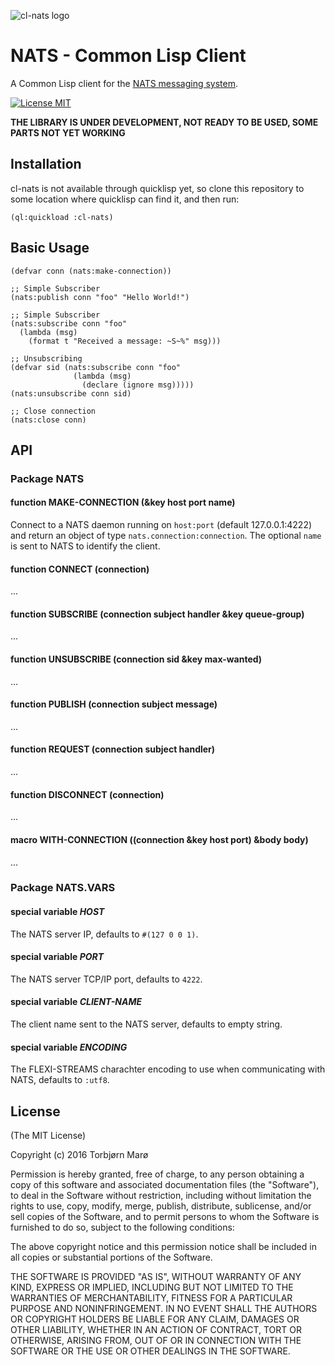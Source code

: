 
![cl-nats logo](https://github.com/tormaroe/cl-nats/blob/master/images/cl-nats-logo.png)

# NATS - Common Lisp Client

A Common Lisp client for the [NATS messaging system](https://nats.io/).

[![License MIT](https://img.shields.io/npm/l/express.svg)](http://opensource.org/licenses/MIT)

**THE LIBRARY IS UNDER DEVELOPMENT, NOT READY TO BE USED, SOME PARTS NOT YET WORKING**

## Installation

cl-nats is not available through quicklisp yet, so clone this repository to some location where quicklisp can find it, and then run:

    (ql:quickload :cl-nats)

## Basic Usage

    (defvar conn (nats:make-connection))

    ;; Simple Subscriber
    (nats:publish conn "foo" "Hello World!")

    ;; Simple Subscriber
    (nats:subscribe conn "foo"
      (lambda (msg)
        (format t "Received a message: ~S~%" msg)))

    ;; Unsubscribing
    (defvar sid (nats:subscribe conn "foo"
                  (lambda (msg)
                    (declare (ignore msg)))))
    (nats:unsubscribe conn sid)

    ;; Close connection
    (nats:close conn)

## API

### Package NATS

#### function MAKE-CONNECTION (&key host port name)

Connect to a NATS daemon running on `host:port` (default 127.0.0.1:4222) and return an object of type `nats.connection:connection`. The optional `name` is sent to NATS to identify the client.

#### function CONNECT (connection)

...

#### function SUBSCRIBE (connection subject handler &key queue-group)

...

#### function UNSUBSCRIBE (connection sid &key max-wanted)

...

#### function PUBLISH (connection subject message)

...

#### function REQUEST (connection subject handler)

...

#### function DISCONNECT (connection)

...

#### macro WITH-CONNECTION ((connection &key host port) &body body)

...

### Package NATS.VARS

#### special variable *HOST*

The NATS server IP, defaults to `#(127 0 0 1)`.

#### special variable *PORT*

The NATS server TCP/IP port, defaults to `4222`.

#### special variable *CLIENT-NAME*

The client name sent to the NATS server, defaults to empty string.

#### special variable *ENCODING*

The FLEXI-STREAMS charachter encoding to use when communicating with NATS, defaults to `:utf8`.

## License

(The MIT License)

Copyright (c) 2016 Torbjørn Marø

Permission is hereby granted, free of charge, to any person obtaining a copy of this software and associated documentation files (the "Software"), to deal in the Software without restriction, including without limitation the rights to use, copy, modify, merge, publish, distribute, sublicense, and/or sell copies of the Software, and to permit persons to whom the Software is furnished to do so, subject to the following conditions:

The above copyright notice and this permission notice shall be included in all copies or substantial portions of the Software.

THE SOFTWARE IS PROVIDED "AS IS", WITHOUT WARRANTY OF ANY KIND, EXPRESS OR IMPLIED, INCLUDING BUT NOT LIMITED TO THE WARRANTIES OF MERCHANTABILITY, FITNESS FOR A PARTICULAR PURPOSE AND NONINFRINGEMENT. IN NO EVENT SHALL THE AUTHORS OR COPYRIGHT HOLDERS BE LIABLE FOR ANY CLAIM, DAMAGES OR OTHER LIABILITY, WHETHER IN AN ACTION OF CONTRACT, TORT OR OTHERWISE, ARISING FROM, OUT OF OR IN CONNECTION WITH THE SOFTWARE OR THE USE OR OTHER DEALINGS IN THE SOFTWARE.
